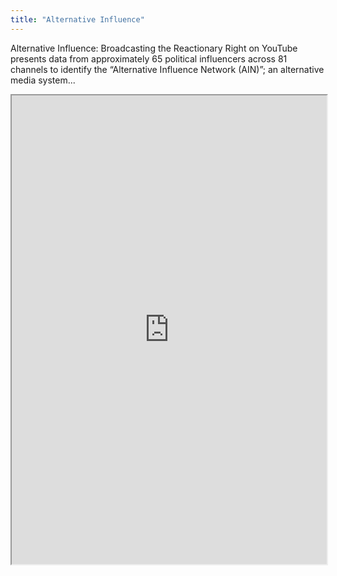 ```yaml
---
title: "Alternative Influence"
---
```


Alternative Influence: Broadcasting the Reactionary Right on YouTube presents data from approximately 65 political influencers across 81 channels to identify the “Alternative Influence Network (AIN)”; an alternative media system...

<iframe height="750" width="100%" src="https://ewelton.github.io/ktest/wiki.html#Alternative%20Influence"></iframe>
